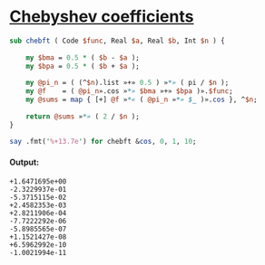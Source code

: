 [1]: https://rosettacode.org/wiki/Chebyshev_coefficients

# [Chebyshev coefficients][1]

```perl
sub chebft ( Code $func, Real $a, Real $b, Int $n ) {
 
    my $bma = 0.5 * ( $b - $a );
    my $bpa = 0.5 * ( $b + $a );
 
    my @pi_n = ( (^$n).list »+» 0.5 ) »*» ( pi / $n );
    my @f    = ( @pi_n».cos »*» $bma »+» $bpa )».$func;
    my @sums = map { [+] @f »*« ( @pi_n »*» $_ )».cos }, ^$n;
 
    return @sums »*» ( 2 / $n );
}
 
say .fmt('%+13.7e') for chebft &cos, 0, 1, 10;
```

#### Output:
```
+1.6471695e+00
-2.3229937e-01
-5.3715115e-02
+2.4582353e-03
+2.8211906e-04
-7.7222292e-06
-5.8985565e-07
+1.1521427e-08
+6.5962992e-10
-1.0021994e-11
```